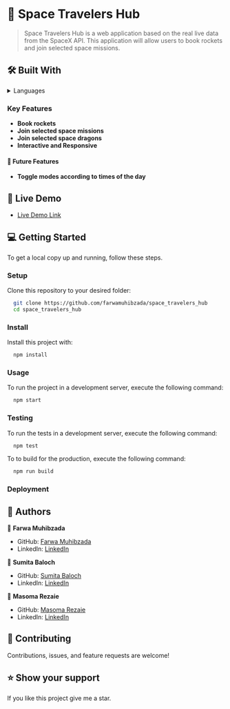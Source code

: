 <!-- PROJECT DESCRIPTION -->

# 📖 Space Travelers Hub 

>  Space Travelers Hub is a web application based on the real live data from the SpaceX API. This application will allow users to book rockets and join selected space missions.

## 🛠 Built With <a name="built-with"></a>


<details>
  <summary>Languages</summary>
  <ul>
    <li>React</li>
    <li>Redux</li>
    <li>React Bootstrap</li>
  </ul>
</details>

<!-- Features -->

### Key Features <a name="key-features"></a>

- **Book rockets**
- **Join selected space missions**
- **Join selected space dragons**
- **Interactive and Responsive**


#### 🔭 Future Features <a name="future-features"></a>

- **Toggle modes according to times of the day**

<!-- LIVE DEMO -->

## 🚀 Live Demo <a name="live-demo"></a>

- <a href="" target="_blank">Live Demo Link</a>


<!-- GETTING STARTED -->

## 💻 Getting Started <a name="getting-started"></a>

To get a local copy up and running, follow these steps.

### Setup

Clone this repository to your desired folder:

```sh
  git clone https://github.com/farwamuhibzada/space_travelers_hub
  cd space_travelers_hub
```

### Install

Install this project with:

```sh
  npm install
```

### Usage

To run the project in a development server, execute the following command:

```sh
  npm start
```

### Testing

To run the tests in a development server, execute the following command:

```sh
  npm test
```

To to build for the production, execute the following command:

```sh
  npm run build
```

### Deployment


<!-- AUTHORS -->

## 👥 Authors

<a name="authors"></a>

👤 **Farwa Muhibzada**

- GitHub: [Farwa Muhibzada](https://github.com/FarwaMuhibZada)
- LinkedIn: [LinkedIn](https://www.linkedin.com/in/farwamohibzada/)

👤 **Sumita Baloch**

- GitHub: [Sumita Baloch](https://github.com/bernabasy)
- LinkedIn: [LinkedIn](https://www.linkedin.com/in/bernabas-yosef-74b571186)

👤 **Masoma Rezaie**

- GitHub: [Masoma Rezaie](https://github.com/Outkarm)
- LinkedIn: [LinkedIn](https://www.linkedin.com/in/john-kpordje-866749241/)


<!-- CONTRIBUTING -->

## 🤝 Contributing <a name="contributing"></a>

Contributions, issues, and feature requests are welcome!

<!-- SUPPORT -->

## ⭐️ Show your support <a name="support"></a>

If you like this project give me a star.
